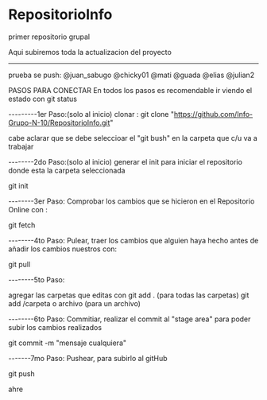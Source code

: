 # RepositorioInfo
primer repositorio grupal

Aqui subiremos toda la actualizacion del proyecto

-------
prueba se push: @juan_sabugo 
@chicky01
@mati
@guada 
@elias
@julian2


PASOS PARA CONECTAR
En todos los pasos es recomendable ir viendo el estado con git status

---------1er Paso:(solo al inicio)
clonar : git clone "https://github.com/Info-Grupo-N-10/RepositorioInfo.git"

cabe aclarar que se debe seleccioar el "git bush" en la carpeta que c/u va a trabajar

--------2do Paso:(solo al inicio)
generar el init para iniciar el repositorio donde esta la carpeta seleccionada

git init

--------3er Paso:
Comprobar los cambios que se hicieron en el Repositorio Online con :

git fetch

--------4to Paso:
Pulear, traer los cambios que alguien haya hecho antes de añadir los cambios nuestros con:

git pull


--------5to Paso:

agregar las carpetas que editas con
git add . (para todas las carpetas)
git add /carpeta o archivo (para un archivo)

--------6to Paso:
Commitiar, realizar el commit al "stage area" para poder subir los cambios realizados

git commit -m "mensaje cualquiera"

-------7mo Paso:
Pushear, para subirlo al gitHub

git push

ahre



